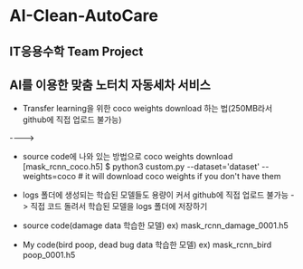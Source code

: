 # AI-Clean-AutoCare

## IT응용수학 Team Project
## AI를 이용한 맞춤 노터치 자동세차 서비스

- Transfer learning을 위한 coco weights download 하는 법(250MB라서 github에 직접 업로드 불가능)
  
---->

- source code에 나와 있는 방법으로 coco weights download [mask_rcnn_coco.h5]
$ python3 custom.py --dataset='dataset' --weights=coco # it will download coco weights if you don't have them


- logs 폴더에 생성되는 학습된 모델들도 용량이 커서 github에 직접 업로드 불가능 -> 직접 코드 돌려서 학습된 모델을 logs 폴더에 저장하기

- source code(damage data 학습한 모델)
  ex) mask_rcnn_damage_0001.h5
- My code(bird poop, dead bug data 학습한 모델)
  ex) mask_rcnn_bird poop_0001.h5

